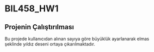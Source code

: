 # BIL458_HW1

## Projenin Çalıştırılması
  Bu projede kullanıcıdan alınan sayıya göre büyüklük ayarlanarak elmas şeklinde yıldız deseni ortaya çıkarılmaktadır. 
  
